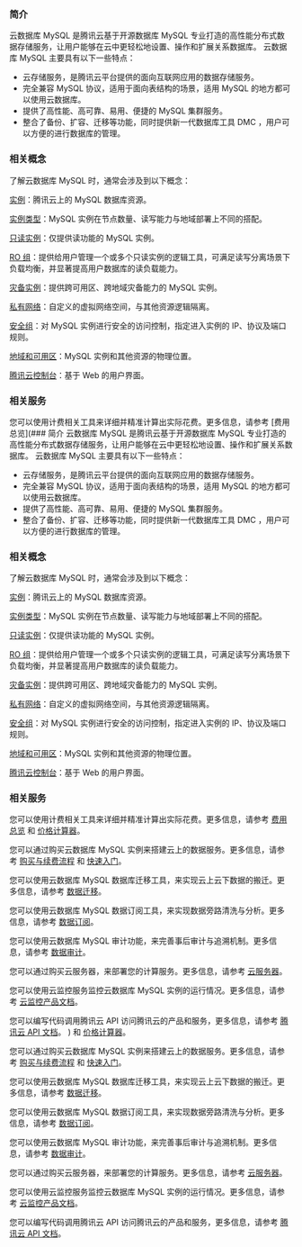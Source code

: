 ### 简介
云数据库 MySQL 是腾讯云基于开源数据库 MySQL 专业打造的高性能分布式数据存储服务，让用户能够在云中更轻松地设置、操作和扩展关系数据库。
云数据库 MySQL 主要具有以下一些特点：
- 云存储服务，是腾讯云平台提供的面向互联网应用的数据存储服务。
- 完全兼容 MySQL 协议，适用于面向表结构的场景，适用 MySQL 的地方都可以使用云数据库。
- 提供了高性能、高可靠、易用、便捷的 MySQL 集群服务。
- 整合了备份、扩容、迁移等功能，同时提供新一代数据库工具 DMC ，用户可以方便的进行数据库的管理。


### 相关概念
了解云数据库 MySQL 时，通常会涉及到以下概念：

[实例](https://cloud.tencent.com/document/product/236/17136)：腾讯云上的 MySQL 数据库资源。

[实例类型](https://cloud.tencent.com/document/product/236/7268)：MySQL 实例在节点数量、读写能力与地域部署上不同的搭配。

[只读实例](https://cloud.tencent.com/document/product/236/7270)：仅提供读功能的 MySQL 实例。

[RO 组](https://cloud.tencent.com/document/product/236/11361)：提供给用户管理一个或多个只读实例的逻辑工具，可满足读写分离场景下负载均衡，并显著提高用户数据库的读负载能力。

[灾备实例](https://intl.cloud.tencent.com/document/product/236/7272)：提供跨可用区、跨地域灾备能力的 MySQL 实例。

[私有网络](https://cloud.tencent.com/document/product/215/20046)：自定义的虚拟网络空间，与其他资源逻辑隔离。

[安全组](https://cloud.tencent.com/document/product/236/9537)：对 MySQL 实例进行安全的访问控制，指定进入实例的 IP、协议及端口规则。

[地域和可用区](https://cloud.tencent.com/document/product/236/8458)：MySQL 实例和其他资源的物理位置。

[腾讯云控制台](https://console.cloud.tencent.com/cdb)：基于 Web 的用户界面。

### 相关服务

您可以使用计费相关工具来详细并精准计算出实际花费。更多信息，请参考 [费用总览](### 简介
云数据库 MySQL 是腾讯云基于开源数据库 MySQL 专业打造的高性能分布式数据存储服务，让用户能够在云中更轻松地设置、操作和扩展关系数据库。
云数据库 MySQL 主要具有以下一些特点：
- 云存储服务，是腾讯云平台提供的面向互联网应用的数据存储服务。
- 完全兼容 MySQL 协议，适用于面向表结构的场景，适用 MySQL 的地方都可以使用云数据库。
- 提供了高性能、高可靠、易用、便捷的 MySQL 集群服务。
- 整合了备份、扩容、迁移等功能，同时提供新一代数据库工具 DMC ，用户可以方便的进行数据库的管理。


### 相关概念
了解云数据库 MySQL 时，通常会涉及到以下概念：

[实例](https://cloud.tencent.com/document/product/236/17136)：腾讯云上的 MySQL 数据库资源。

[实例类型](https://cloud.tencent.com/document/product/236/7268)：MySQL 实例在节点数量、读写能力与地域部署上不同的搭配。

[只读实例](https://cloud.tencent.com/document/product/236/7270)：仅提供读功能的 MySQL 实例。

[RO 组](https://cloud.tencent.com/document/product/236/11361)：提供给用户管理一个或多个只读实例的逻辑工具，可满足读写分离场景下负载均衡，并显著提高用户数据库的读负载能力。

[灾备实例](https://intl.cloud.tencent.com/document/product/236/7272)：提供跨可用区、跨地域灾备能力的 MySQL 实例。

[私有网络](https://cloud.tencent.com/document/product/215/20046)：自定义的虚拟网络空间，与其他资源逻辑隔离。

[安全组](https://cloud.tencent.com/document/product/236/9537)：对 MySQL 实例进行安全的访问控制，指定进入实例的 IP、协议及端口规则。

[地域和可用区](https://cloud.tencent.com/document/product/236/8458)：MySQL 实例和其他资源的物理位置。

[腾讯云控制台](https://console.cloud.tencent.com/cdb)：基于 Web 的用户界面。

### 相关服务

您可以使用计费相关工具来详细并精准计算出实际花费。更多信息，请参考 [费用总览](https://cloud.tencent.com/document/product/236/18335) 和 [价格计算器](https://buy.cloud.tencent.com/calculator/cdb)。

您可以通过购买云数据库 MySQL 实例来搭建云上的数据服务。更多信息，请参考 [购买与续费流程](https://intl.cloud.tencent.com/document/product/236/5160) 和  [快速入门](https://cloud.tencent.com/document/product/236/3128)。

您可以使用云数据库 MySQL 数据库迁移工具，来实现云上云下数据的搬迁。更多信息，请参考 [数据迁移](https://cloud.tencent.com/document/product/571/13706)。

您可以使用云数据库 MySQL 数据订阅工具，来实现数据旁路清洗与分析。更多信息，请参考 [数据订阅](https://cloud.tencent.com/document/product/571/13707)。

您可以使用云数据库 MySQL 审计功能，来完善事后审计与追溯机制。更多信息，请参考 [数据审计](https://cloud.tencent.com/document/product/672/14403)。

您可以通过购买云服务器，来部署您的计算服务。更多信息，请参考 [云服务器](https://cloud.tencent.com/document/product/213)。

您可以使用云监控服务监控云数据库 MySQL 实例的运行情况。更多信息，请参考 [云监控产品文档](https://cloud.tencent.com/doc/product/248)。

您可以编写代码调用腾讯云 API 访问腾讯云的产品和服务，更多信息，请参考 [腾讯云 API 文档](https://cloud.tencent.com/document/api)。
) 和 [价格计算器](https://buy.cloud.tencent.com/calculator/cdb)。

您可以通过购买云数据库 MySQL 实例来搭建云上的数据服务。更多信息，请参考 [购买与续费流程](https://intl.cloud.tencent.com/document/product/236/5160) 和  [快速入门](https://cloud.tencent.com/document/product/236/3128)。

您可以使用云数据库 MySQL 数据库迁移工具，来实现云上云下数据的搬迁。更多信息，请参考 [数据迁移](https://cloud.tencent.com/document/product/571/13706)。

您可以使用云数据库 MySQL 数据订阅工具，来实现数据旁路清洗与分析。更多信息，请参考 [数据订阅](https://cloud.tencent.com/document/product/571/13707)。

您可以使用云数据库 MySQL 审计功能，来完善事后审计与追溯机制。更多信息，请参考 [数据审计](https://cloud.tencent.com/document/product/672/14403)。

您可以通过购买云服务器，来部署您的计算服务。更多信息，请参考 [云服务器](https://cloud.tencent.com/document/product/213)。

您可以使用云监控服务监控云数据库 MySQL 实例的运行情况。更多信息，请参考 [云监控产品文档](https://cloud.tencent.com/doc/product/248)。

您可以编写代码调用腾讯云 API 访问腾讯云的产品和服务，更多信息，请参考 [腾讯云 API 文档](https://cloud.tencent.com/document/api)。
